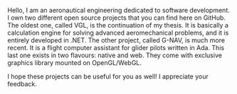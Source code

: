Hello, I am an aeronautical engineering dedicated to software development. I own two different open source projects that you can find here on GitHub. The oldest one, called VGL, is the continuation of my thesis. It is basically a calculation engine for solving advanced aeromechanical problems, and it is entirely developed in .NET. The other project, called G-NAV, is much more recent. It is a flight computer assistant for glider pilots written in Ada. This last one exists in two flavours: native and web. They come with exclusive graphics library mounted on OpenGL/WebGL.

I hope these projects can be useful for you as well! I appreciate your feedback.
